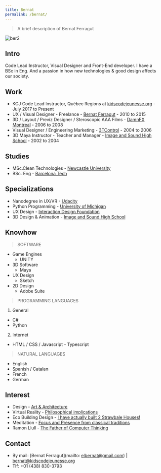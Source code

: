 ```yaml
---
title: Bernat
permalink: /bernat/
---
```


> A brief description of Bernat Ferragut

![ber2](https://cloud.githubusercontent.com/assets/17754060/26494963/6689bd6a-41ef-11e7-94fe-e850d2ef4182.png)

## Intro

Code Lead Instructor, Visual Designer and Front-End developer. I have a BSc in Eng. And a passion in how new technologies & good design affects our society.

## Work

* KCJ Code Lead Instructor, Québec Regions at [kidscodejeunesse.org](http://kidscodejeunesse.org) - July 2017 to Present
* UX / Visual Designer - Freelance -  [Bernat Ferragut](http://bernatferragut.com/) - 2010 to 2015
* 3D / Layout / Previz Designer / Steroscopic AAA Films - [DamnFX Montreal](https://www.youtube.com/watch?v=hEfQKSpONX8) - 2006 to 2008
* Visual Designer / Engineering Marketing - [3TControl](http://3tcontrol.com/en/company.php) - 2004 to 2006
* 3D Maya Instructor - Teacher and Manager - [Image and Sound High School](http://www.cev.com/) - 2002 to 2004

## Studies

* MSc.Clean Technologies - [Newcastle University](http://www.ncl.ac.uk/postgraduate/courses/degrees/clean-technology-msc-pgdip/#profile)
* BSc. Eng - [Barcelona Tech](https://www.euetib.upc.edu/)

## Specializations

* Nanodegree in UX/VR - [Udacity](https://www.udacity.com/course/vr-developer-nanodegree--nd017)
* Python Programming - [University of Michigan](https://www.coursera.org/specializations/python)
* UX Design - [Interaction Design Foundation](https://www.interaction-design.org)
* 3D Design & Animation - [Image and Sound High School](http://www.cev.com/)

## Knowhow

>SOFTWARE

* Game Engines
  * UNITY
* 3D Software
  * Maya
* UX Design
  * Sketch
* 2D Design
  * Adobe Suite
  
> PROGRAMMING LANGUAGES

1. General
  * C#
  * Python
2. Internet
  * HTML / CSS / Javascript - Typescript
  
> NATURAL LANGUAGES

* English
* Spanish / Catalan
* French
* German

## Interest

* Design - [Art & Architecture](https://en.wikipedia.org/wiki/Antoni_Gaud%C3%AD)
* Virtual Reality - [Philosophical implications](https://github.com/bernatferragut/vr-100-questions)
* Eco Building Design - [I have actually built 2 Strawbale Houses!](http://www.terracines.ca/)
* Meditation - [Focus and Presence from classical traditions](http://www.suttama.dhamma.org/Dhamma-Suttama.4045.0.html?&L=0)
* Ramon Llull - [The Father of Computer Thinking](http://quisestlullus.narpan.net/eng/611_info_eng.html)

## Contact

* By mail: [Bernat Ferragut](mailto: elbernat@gmail.com) | bernat@kidscodejeunesse.org
* Tlf: +01 (438) 830-3793




